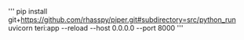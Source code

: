 '''
    pip install git+https://github.com/rhasspy/piper.git#subdirectory=src/python_run
    uvicorn teri:app --reload --host 0.0.0.0 --port 8000
'''